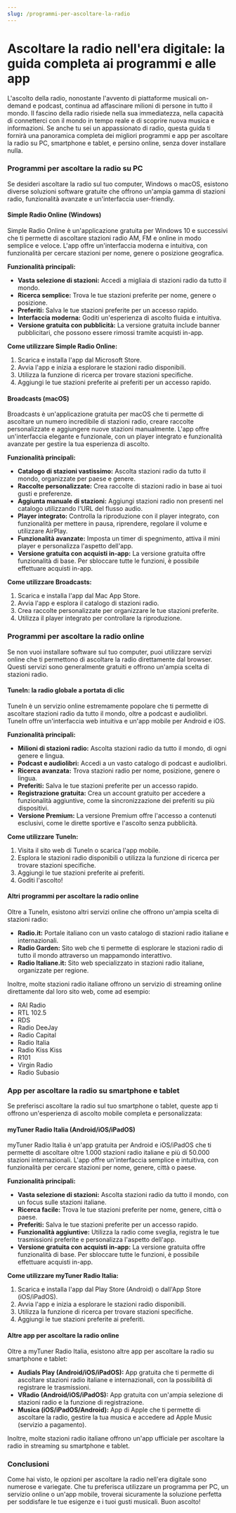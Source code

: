 ```yaml
---
slug: /programmi-per-ascoltare-la-radio
---
```

# Ascoltare la radio nell'era digitale: la guida completa ai programmi e alle app

L'ascolto della radio, nonostante l'avvento di piattaforme musicali on-demand e podcast, continua ad affascinare milioni di persone in tutto il mondo.  Il fascino della radio risiede nella sua immediatezza, nella capacità di connetterci con il mondo in tempo reale e di scoprire nuova musica e informazioni.  Se anche tu sei un appassionato di radio, questa guida ti fornirà una panoramica completa dei migliori programmi e app per ascoltare la radio su PC, smartphone e tablet, e persino online, senza dover installare nulla.

### Programmi per ascoltare la radio su PC

Se desideri ascoltare la radio sul tuo computer, Windows o macOS, esistono diverse soluzioni software gratuite che offrono un'ampia gamma di stazioni radio, funzionalità avanzate e un'interfaccia user-friendly.

#### Simple Radio Online (Windows)

Simple Radio Online è un'applicazione gratuita per Windows 10 e successivi che ti permette di ascoltare stazioni radio AM, FM e online in modo semplice e veloce.  L'app offre un'interfaccia moderna e intuitiva, con funzionalità per cercare stazioni per nome, genere o posizione geografica.

**Funzionalità principali:**

* **Vasta selezione di stazioni:**  Accedi a migliaia di stazioni radio da tutto il mondo.
* **Ricerca semplice:**  Trova le tue stazioni preferite per nome, genere o posizione.
* **Preferiti:**  Salva le tue stazioni preferite per un accesso rapido.
* **Interfaccia moderna:**  Goditi un'esperienza di ascolto fluida e intuitiva.
* **Versione gratuita con pubblicità:**  La versione gratuita include banner pubblicitari, che possono essere rimossi tramite acquisti in-app.

**Come utilizzare Simple Radio Online:**

1. Scarica e installa l'app dal Microsoft Store.
2. Avvia l'app e inizia a esplorare le stazioni radio disponibili.
3. Utilizza la funzione di ricerca per trovare stazioni specifiche.
4. Aggiungi le tue stazioni preferite ai preferiti per un accesso rapido.

#### Broadcasts (macOS)

Broadcasts è un'applicazione gratuita per macOS che ti permette di ascoltare un numero incredibile di stazioni radio, creare raccolte personalizzate e aggiungere nuove stazioni manualmente.  L'app offre un'interfaccia elegante e funzionale, con un player integrato e funzionalità avanzate per gestire la tua esperienza di ascolto.

**Funzionalità principali:**

* **Catalogo di stazioni vastissimo:**  Ascolta stazioni radio da tutto il mondo, organizzate per paese e genere.
* **Raccolte personalizzate:**  Crea raccolte di stazioni radio in base ai tuoi gusti e preferenze.
* **Aggiunta manuale di stazioni:**  Aggiungi stazioni radio non presenti nel catalogo utilizzando l'URL del flusso audio.
* **Player integrato:**  Controlla la riproduzione con il player integrato, con funzionalità per mettere in pausa, riprendere, regolare il volume e utilizzare AirPlay.
* **Funzionalità avanzate:**  Imposta un timer di spegnimento, attiva il mini player e personalizza l'aspetto dell'app.
* **Versione gratuita con acquisti in-app:**  La versione gratuita offre funzionalità di base.  Per sbloccare tutte le funzioni, è possibile effettuare acquisti in-app.

**Come utilizzare Broadcasts:**

1. Scarica e installa l'app dal Mac App Store.
2. Avvia l'app e esplora il catalogo di stazioni radio.
3. Crea raccolte personalizzate per organizzare le tue stazioni preferite.
4. Utilizza il player integrato per controllare la riproduzione.

### Programmi per ascoltare la radio online

Se non vuoi installare software sul tuo computer, puoi utilizzare servizi online che ti permettono di ascoltare la radio direttamente dal browser.  Questi servizi sono generalmente gratuiti e offrono un'ampia scelta di stazioni radio.

#### TuneIn: la radio globale a portata di clic

TuneIn è un servizio online estremamente popolare che ti permette di ascoltare stazioni radio da tutto il mondo, oltre a podcast e audiolibri.  TuneIn offre un'interfaccia web intuitiva e un'app mobile per Android e iOS.

**Funzionalità principali:**

* **Milioni di stazioni radio:**  Ascolta stazioni radio da tutto il mondo, di ogni genere e lingua.
* **Podcast e audiolibri:**  Accedi a un vasto catalogo di podcast e audiolibri.
* **Ricerca avanzata:**  Trova stazioni radio per nome, posizione, genere o lingua.
* **Preferiti:**  Salva le tue stazioni preferite per un accesso rapido.
* **Registrazione gratuita:**  Crea un account gratuito per accedere a funzionalità aggiuntive, come la sincronizzazione dei preferiti su più dispositivi.
* **Versione Premium:**  La versione Premium offre l'accesso a contenuti esclusivi, come le dirette sportive e l'ascolto senza pubblicità.

**Come utilizzare TuneIn:**

1. Visita il sito web di TuneIn o scarica l'app mobile.
2. Esplora le stazioni radio disponibili o utilizza la funzione di ricerca per trovare stazioni specifiche.
3. Aggiungi le tue stazioni preferite ai preferiti.
4. Goditi l'ascolto!

#### Altri programmi per ascoltare la radio online

Oltre a TuneIn, esistono altri servizi online che offrono un'ampia scelta di stazioni radio:

* **Radio.it:**  Portale italiano con un vasto catalogo di stazioni radio italiane e internazionali.
* **Radio Garden:**  Sito web che ti permette di esplorare le stazioni radio di tutto il mondo attraverso un mappamondo interattivo.
* **Radio Italiane.it:**  Sito web specializzato in stazioni radio italiane, organizzate per regione.

Inoltre, molte stazioni radio italiane offrono un servizio di streaming online direttamente dal loro sito web, come ad esempio:

* RAI Radio
* RTL 102.5
* RDS
* Radio DeeJay
* Radio Capital
* Radio Italia
* Radio Kiss Kiss
* R101
* Virgin Radio
* Radio Subasio

### App per ascoltare la radio su smartphone e tablet

Se preferisci ascoltare la radio sul tuo smartphone o tablet, queste app ti offrono un'esperienza di ascolto mobile completa e personalizzata:

#### myTuner Radio Italia (Android/iOS/iPadOS)

myTuner Radio Italia è un'app gratuita per Android e iOS/iPadOS che ti permette di ascoltare oltre 1.000 stazioni radio italiane e più di 50.000 stazioni internazionali.  L'app offre un'interfaccia semplice e intuitiva, con funzionalità per cercare stazioni per nome, genere, città o paese.

**Funzionalità principali:**

* **Vasta selezione di stazioni:**  Ascolta stazioni radio da tutto il mondo, con un focus sulle stazioni italiane.
* **Ricerca facile:**  Trova le tue stazioni preferite per nome, genere, città o paese.
* **Preferiti:**  Salva le tue stazioni preferite per un accesso rapido.
* **Funzionalità aggiuntive:**  Utilizza la radio come sveglia, registra le tue trasmissioni preferite e personalizza l'aspetto dell'app.
* **Versione gratuita con acquisti in-app:**  La versione gratuita offre funzionalità di base.  Per sbloccare tutte le funzioni, è possibile effettuare acquisti in-app.

**Come utilizzare myTuner Radio Italia:**

1. Scarica e installa l'app dal Play Store (Android) o dall'App Store (iOS/iPadOS).
2. Avvia l'app e inizia a esplorare le stazioni radio disponibili.
3. Utilizza la funzione di ricerca per trovare stazioni specifiche.
4. Aggiungi le tue stazioni preferite ai preferiti.

#### Altre app per ascoltare la radio online

Oltre a myTuner Radio Italia, esistono altre app per ascoltare la radio su smartphone e tablet:

* **Audials Play (Android/iOS/iPadOS):**  App gratuita che ti permette di ascoltare stazioni radio italiane e internazionali, con la possibilità di registrare le trasmissioni.
* **VRadio (Android/iOS/iPadOS):**  App gratuita con un'ampia selezione di stazioni radio e la funzione di registrazione.
* **Musica (iOS/iPadOS/Android):**  App di Apple che ti permette di ascoltare la radio, gestire la tua musica e accedere ad Apple Music (servizio a pagamento).

Inoltre, molte stazioni radio italiane offrono un'app ufficiale per ascoltare la radio in streaming su smartphone e tablet.

### Conclusioni

Come hai visto, le opzioni per ascoltare la radio nell'era digitale sono numerose e variegate.  Che tu preferisca utilizzare un programma per PC, un servizio online o un'app mobile, troverai sicuramente la soluzione perfetta per soddisfare le tue esigenze e i tuoi gusti musicali.  Buon ascolto!
